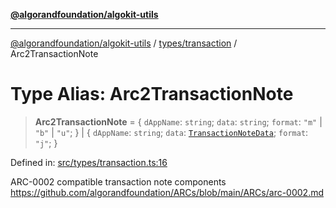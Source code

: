 [**@algorandfoundation/algokit-utils**](../../../README.md)

***

[@algorandfoundation/algokit-utils](../../../README.md) / [types/transaction](../README.md) / Arc2TransactionNote

# Type Alias: Arc2TransactionNote

> **Arc2TransactionNote** = \{ `dAppName`: `string`; `data`: `string`; `format`: `"m"` \| `"b"` \| `"u"`; \} \| \{ `dAppName`: `string`; `data`: [`TransactionNoteData`](TransactionNoteData.md); `format`: `"j"`; \}

Defined in: [src/types/transaction.ts:16](https://github.com/algorandfoundation/algokit-utils-ts/blob/main/src/types/transaction.ts#L16)

ARC-0002 compatible transaction note components https://github.com/algorandfoundation/ARCs/blob/main/ARCs/arc-0002.md
